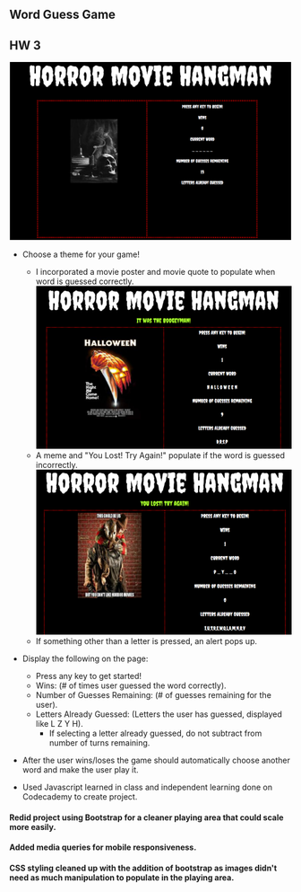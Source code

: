 ## Word Guess Game
## HW 3

![Horror Movie Hangman](https://github.com/pamelatholan/Word-Guess-Game/blob/master/assets/images/WordGuessGame.PNG)

* Choose a theme for your game!

    * I incorporated a movie poster and movie quote to populate when word is guessed correctly. 
    ![Win](https://github.com/pamelatholan/Word-Guess-Game/blob/master/assets/images/win.PNG) 
    * A meme and "You Lost! Try Again!" populate if the word is guessed incorrectly.
    ![Lose](https://github.com/pamelatholan/Word-Guess-Game/blob/master/assets/images/lose.PNG)
    * If something other than a letter is pressed, an alert pops up.

* Display the following on the page:
    * Press any key to get started!
    * Wins: (# of times user guessed the word correctly).
    * Number of Guesses Remaining: (# of guesses remaining for the user).
    * Letters Already Guessed: (Letters the user has guessed, displayed like L Z Y H).
        * If selecting a letter already guessed, do not subtract from number of turns remaining.

* After the user wins/loses the game should automatically choose another word and make the user play it.



* Used Javascript learned in class and independent learning done on Codecademy to create project.

#### Redid project using Bootstrap for a cleaner playing area that could scale more easily.  
#### Added media queries for mobile responsiveness.  
#### CSS styling cleaned up with the addition of bootstrap as images didn't need as much manipulation to populate in the playing area.